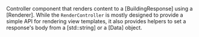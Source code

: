 Controller component that renders content to a [BuildingResponse] using a [Renderer]. While the `RenderController` is mostly designed to provide a simple API for rendering view templates, it also provides helpers to set a response's body from a [std::string] or a [Data] object.
